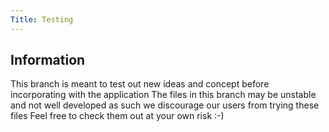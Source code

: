 ```yaml
---
Title: Testing 
---
```


## Information
This branch is meant to test out new ideas and concept before incorporating with the application
The files in this branch may be unstable and not well developed as such we discourage our users from trying these files
Feel free to check them out at your own risk :-)